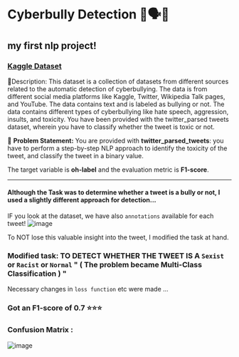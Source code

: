 # Cyberbully Detection 🙊🗣💬
my first nlp project!
---
### [Kaggle Dataset](https://www.kaggle.com/datasets/saurabhshahane/cyberbullying-dataset) 
🧾Description: This dataset is a collection of datasets from different sources related to the automatic detection of cyberbullying. 
The data is from different social media platforms like Kaggle, Twitter, Wikipedia Talk pages, and YouTube. The data contains text and is labeled as bullying or not.
The data contains different types of cyberbullying like hate speech, aggression, insults, and toxicity. You have been provided with the twitter_parsed tweets dataset,
wherein you have to classify whether the tweet is toxic or not.

🧭 **Problem Statement:** You are provided with **twitter_parsed_tweets**: you have to perform a step-by-step NLP approach to identify the toxicity of the tweet, and classify the tweet in a binary value. 

The target variable is **oh-label** and the evaluation metric is **F1-score**.

---

#### Although the Task was to determine whether a tweet is a bully or not, I used a slightly different approach for detection...
IF you look at the dataset, we have also `annotations` available for each tweet!
![image](https://github.com/MaxxCode8/cyberbully-detection-nlp/assets/105921273/e763e010-0cbf-4544-89e4-70b74f2b0f9d)

To NOT lose this valuable insight into the tweet, I modified the task at hand. 

### Modified task: TO DETECT WHETHER THE TWEET IS A `Sexist` or `Racist` or `Normal` " ( The problem became Multi-Class Classification ) "

Necessary changes in `loss function` etc were made ...

### Got an F1-score of 0.7 ⭐⭐⭐

### Confusion Matrix : 
![image](https://github.com/MaxxCode8/cyberbully-detection-nlp/assets/105921273/a34b7930-6739-4c2a-a9f5-9733982f83cb)
